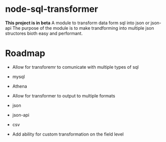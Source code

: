 # node-sql-transformer
**This project is in beta**
A module to transform data form sql into json or json-api
The purpose of the module is to make trandforming into multiple json structores bioth easy and performant.

# Roadmap
- Allow for transforemr to comunicate with multiple types of sql
 - mysql
 - Athena
 
- Allow for transformer to output to multiple formats
 - json
 - json-api
 - csv

- Add ability for custom transformation on the field level
